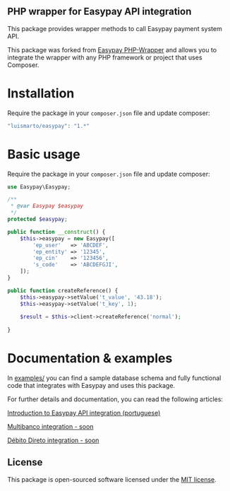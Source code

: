 ## PHP wrapper for Easypay API integration

This package provides wrapper methods to call Easypay payment system API.

This package was forked from [Easypay PHP-Wrapper](https://github.com/Easypay/PHP-Wrapper)
and allows you to integrate the wrapper with any PHP framework or project that uses Composer.

# Installation

Require the package in your `composer.json` file and update composer:

```php
"luismarto/easypay": "1.*"
```

# Basic usage

Require the package in your `composer.json` file and update composer:

````php
use Easypay\Easypay;

/**
 * @var Easypay $easypay
 */
protected $easypay;

public function __construct() {
    $this->easypay = new Easypay([
        'ep_user'   => 'ABCDEF',
        'ep_entity' => '12345',
        'ep_cin'    => '123456',
        's_code'    => 'ABCDEFGJI',
    ]);
}

public function createReference() {
    $this->easypay->setValue('t_value', '43.18');
    $this->easypay->setValue('t_key', 1);
    
    $result = $this->client->createReference('normal');
    
}

````

# Documentation & examples

In [examples/](examples/) you can find a sample database schema and fully functional code that integrates with Easypay and
uses this package.

For further details and documentation, you can read the following articles:

[Introduction to Easypay API integration (portuguese)](https://geekalicious.pt/blog/pt/php/introducao-integracao-servico-pagamentos-easypay-multibanco-mb-debito-direto-dd-setup)

[Multibanco integration - soon](https://geekalicious.pt/)

[Débito Direto integration - soon](https://geekalicious.pt/) 

## License

This package is open-sourced software licensed under the [MIT license](http://opensource.org/licenses/MIT).